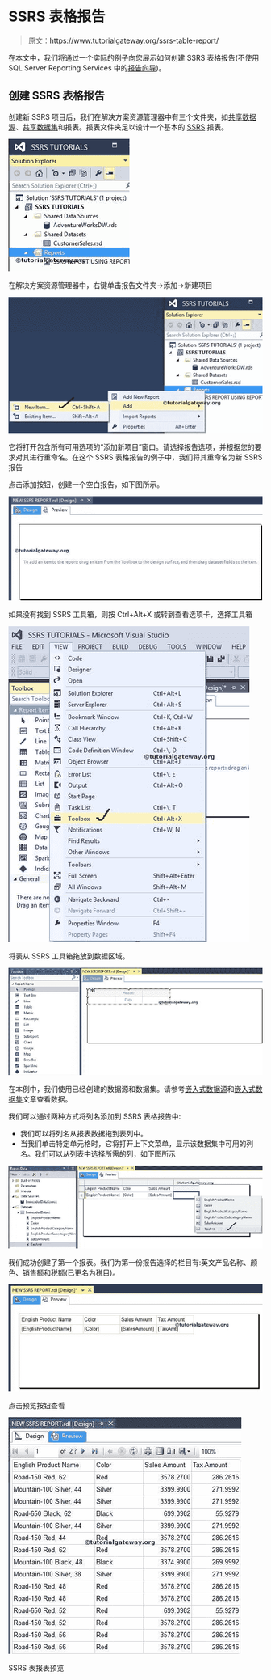 # SSRS 表格报告

> 原文：<https://www.tutorialgateway.org/ssrs-table-report/>

在本文中，我们将通过一个实际的例子向您展示如何创建 SSRS 表格报告(不使用 SQL Server Reporting Services 中的[报告向导](https://www.tutorialgateway.org/creating-ssrs-report-using-report-wizard/))。

## 创建 SSRS 表格报告

创建新 SSRS 项目后，我们在解决方案资源管理器中有三个文件夹，如[共享数据源](https://www.tutorialgateway.org/ssrs-shared-data-source/)、[共享数据集](https://www.tutorialgateway.org/shared-dataset-in-ssrs/)和报表。报表文件夹足以设计一个基本的 [SSRS](https://www.tutorialgateway.org/ssrs/) 报表。

![SSRS Table Report 1](img/b722b8729a47c1670cdab3bd4de7ee7c.png)

在解决方案资源管理器中，右键单击报告文件夹->添加->新建项目

![SSRS Table Report 2](img/cdae15e10b42a50af6d61698d318d160.png)

它将打开包含所有可用选项的“添加新项目”窗口。请选择报告选项，并根据您的要求对其进行重命名。在这个 SSRS 表格报告的例子中，我们将其重命名为新 SSRS 报告

点击添加按钮，创建一个空白报告，如下图所示。

![SSRS Table Report 4](img/f16fb3baa93d0f47e0e4931469959e75.png)

如果没有找到 SSRS 工具箱，则按 Ctrl+Alt+X 或转到查看选项卡，选择工具箱

![SSRS Table Report 5](img/a64adacd497b989e91fee1b61aa299b9.png)

将表从 SSRS 工具箱拖放到数据区域。

![SSRS Table Report 6](img/b001709e64bfe9c56ac1762b1e915a58.png)

在本例中，我们使用已经创建的数据源和数据集。请参考[嵌入式数据源](https://www.tutorialgateway.org/embedded-data-source-in-ssrs/)和[嵌入式数据集](https://www.tutorialgateway.org/embedded-dataset-in-ssrs/)文章查看数据。

我们可以通过两种方式将列名添加到 SSRS 表格报告中:

*   我们可以将列名从报表数据拖到表列中。
*   当我们单击特定单元格时，它将打开上下文菜单，显示该数据集中可用的列名。我们可以从列表中选择所需的列，如下图所示

![SSRS Table Report 7](img/40fd517807ae6f9cbe24d3e1cd69f624.png)

我们成功创建了第一个报表。我们为第一份报告选择的栏目有:英文产品名称、颜色、销售额和税额(已更名为税目)。

![SSRS Table Report 8](img/2eb3163f3a55d3270b1a0b755f85d6cb.png)

点击预览按钮查看

![SSRS Table Report 9](img/d23783e844f2c833f31065419862b51a.png)

SSRS 表报表预览